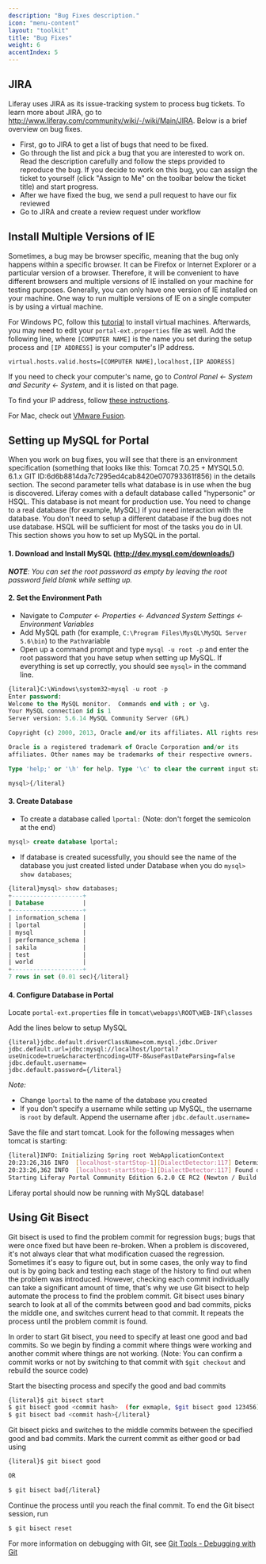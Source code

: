 ```yaml
---
description: "Bug Fixes description."
icon: "menu-content"
layout: "toolkit"
title: "Bug Fixes"
weight: 6
accentIndex: 5
---
```


<article id="JIRA">

## JIRA

Liferay uses JIRA as its issue-tracking system to process bug tickets. To learn more about JIRA, go to <http://www.liferay.com/community/wiki/-/wiki/Main/JIRA>. Below is a brief overview on bug fixes.

- First, go to JIRA to get a list of bugs that need to be fixed.
- Go through the list and pick a bug that you are interested to work on. Read the description carefully and follow the steps provided to reproduce the bug. If you decide to work on this bug, you can assign the ticket to yourself (click "Assign to Me" on the toolbar below the ticket title) and start progress.
- After we have fixed the bug, we send a pull request to have our fix reviewed
- Go to JIRA and create a review request under workflow

</article>

<article id="multipleIE">

## Install Multiple Versions of IE

Sometimes, a bug may be browser specific, meaning that the bug only happens within a specific browser. It can be Firefox or Internet Explorer or a particular version of a browser. Therefore, it will be convenient to have different browsers and multiple versions of IE installed on your machine for testing purposes. Generally, you can only have one version of IE installed on your machine. One way to run multiple versions of IE on a single computer is by using a virtual machine.

[//]: # (The tutorial is a mp4 link...can we just link with an audio tag?)

For Windows PC, follow this [tutorial](/link-to-the-audio) to install virtual machines. Afterwards, you may need to edit your `portal-ext.properties` file as well. Add the following line, where `[COMPUTER NAME]` is the name you set during the setup process and `[IP ADDRESS]` is your computer's IP address.

```properties
virtual.hosts.valid.hosts=[COMPUTER NAME],localhost,[IP ADDRESS]
```

If you need to check your computer's name, go to _Control Panel &larr; System and Security &larr; System_, and it is listed on that page.

To find your IP address,  follow [these instructions](//support.microsoft.com/en-us/help/15291/windows-find-pc-ip-address).

For Mac, check out [VMware Fusion](http://www.vmware.com/products/fusion.html).

</article>

<article id="settingUpMySQL">

## Setting up MySQL for Portal

When you work on bug fixes, you will see that there is an environment specification (something that looks like this: Tomcat 7.0.25 + MYSQL5.0. 6.1.x GIT ID:6d6b8814da7c7295ed4cab8420e070793361f856) in the details section. The second parameter tells what database is in use when the bug is discovered. Liferay comes with a default database called "hypersonic" or HSQL. This database is not meant for production use. You need to change to a real database (for example, MySQL) if you need interaction with the database. You don't need to setup a different database if the bug does not use database. HSQL will be sufficient for most of the tasks you do in UI. This section shows you how to set up MySQL in the portal.

#### 1. Download and Install MySQL (<http://dev.mysql.com/downloads/>)

_**NOTE**: You can set the root password as empty by leaving the root password field blank while setting up._

#### 2. Set the Environment Path

- Navigate to _Computer &larr; Properties &larr; Advanced System Settings &larr; Environment Variables_
- Add MySQL path (for example, `C:\Program Files\MysQL\MySQL Server 5.6\bin`) to the `Path`variable
- Open up a command prompt and type `mysql -u root -p` and enter the root password that you have setup when setting up MySQL. If everything is set up correctly, you should see `mysql>` in the command line.

```sql
{literal}C:\Windows\system32>mysql -u root -p
Enter password:
Welcome to the MySQL monitor.  Commands end with ; or \g.
Your MySQL connection id is 1
Server version: 5.6.14 MySQL Community Server (GPL)

Copyright (c) 2000, 2013, Oracle and/or its affiliates. All rights reserved.

Oracle is a registered trademark of Oracle Corporation and/or its
affiliates. Other names may be trademarks of their respective owners.

Type 'help;' or '\h' for help. Type '\c' to clear the current input statement.

mysql>{/literal}
```

#### 3. Create Database

- To create a database called `lportal:` (Note: don't forget the semicolon at the end)

```sql
mysql> create database lportal;
```

- If database is created sucessfully, you should see the name of the database you just created listed under Database when you do `mysql> show databases`;

```sql
{literal}mysql> show databases;
+--------------------+
| Database           |
+--------------------+
| information_schema |
| lportal            |
| mysql              |
| performance_schema |
| sakila             |
| test               |
| world              |
+--------------------+
7 rows in set (0.01 sec){/literal}
```

#### 4. Configure Database in Portal

Locate `portal-ext.properties` file in `tomcat\webapps\ROOT\WEB-INF\classes`

Add the lines below to setup MySQL

```properties
{literal}jdbc.default.driverClassName=com.mysql.jdbc.Driver
jdbc.default.url=jdbc:mysql://localhost/lportal?useUnicode=true&characterEncoding=UTF-8&useFastDateParsing=false
jdbc.default.username=
jdbc.default.password={/literal}
```

_Note:_

- Change `lportal` to the name of the database you created
- If you don't specify a username while setting up MySQL, the username is `root` by default. Append the username after `jdbc.default.username=`

Save the file and start tomcat. Look for the following messages when tomcat is starting:

```bash
{literal}INFO: Initializing Spring root WebApplicationContext
20:23:26,316 INFO  [localhost-startStop-1][DialectDetector:117] Determine dialect for MySQL 5
20:23:26,362 INFO  [localhost-startStop-1][DialectDetector:117] Found dialect org.hibernate.dialect.MySQLDialect
Starting Liferay Portal Community Edition 6.2.0 CE RC2 (Newton / Build 6200 / September 27, 2013){/literal}
```

Liferay portal should now be running with MySQL database!

</article>

<article id="gitBisect">

## Using Git Bisect

Git bisect is used to find the problem commit for regression bugs; bugs that were once fixed but have been re-broken. When a problem is discovered, it's not always clear that what modification cuased the regression. Sometimes it's easy to figure out, but in some cases, the only way to find out is by going back and testing each stage of the history to find out when the problem was introduced. However, checking each commit individually can take a significant amount of time, that's why we use Git bisect to help automate the process to find the problem commit. Git bisect uses binary search to look at all of the commits between good and bad commits, picks the middle one, and switches current head to that commit. It repeats the process until the problem commit is found.

In order to start Git bisect, you need to specify at least one good and bad commits. So we begin by finding a commit where things were working and another commit where things are not working. (Note: You can confirm a commit works or not by switching to that commit with `$git checkout` and rebuild the source code)

Start the bisecting process and specify the good and bad commits

```bash
{literal}$ git bisect start
$ git bisect good <commit hash>  (for exmaple, $git bisect good 123456)
$ git bisect bad <commit hash>{/literal}
```

Git bisect picks and switches to the middle commits between the specified good and bad commits. Mark the current commit as either good or bad using

```bash
{literal}$ git bisect good

OR

$ git bisect bad{/literal}
```

Continue the process until you reach the final commit. To end the Git bisect session, run

```bash
$ git bisect reset
```

For more information on debugging with Git, see [Git Tools - Debugging with Git](https://git-scm.com/book/en/v2/Git-Tools-Debugging-with-Git)

</article>
